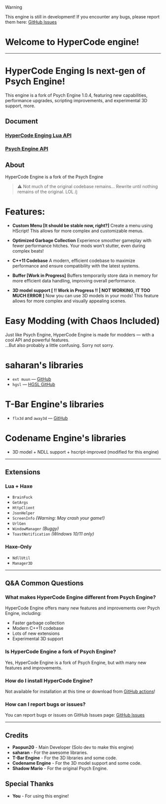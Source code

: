 > [!Warning]
> This engine is still in development!
> If you encounter any bugs, please report them here: [GitHub Issues](https://github.com/Paopun20/FNF-HyperCode-Engine/issues)

# Welcome to HyperCode engine!

---

# HyperCode Enging Is next-gen of Psych Engine!
This engine is a fork of Psych Engine 1.0.4, featuring new capabilities, performance upgrades, scripting improvements, and experimental 3D support, more.

## Document
### [HyperCode Enging Lua API](docs/HyperCodeEnging/LuaAPI.md)
### [Psych Engine API](https://shadowmario.github.io/psychengine.lua/)

## About
HyperCode Engine is a fork of the Psych Engine

> ⚠️ Not much of the original codebase remains… Rewrite until nothing remains of the original. LOL /j

# Features:
- **Custom Menu [It should be stable now, right?]**
  Create a menu using HScript! This allows for more complex and customizable menus.

- **Optimized Garbage Collection**
  Experience smoother gameplay with fewer performance hitches. Your mods won’t stutter, even during complex beats!

- **C++11 Codebase**
  A modern, efficient codebase to maximize performance and ensure compatibility with the latest systems.

- **Buffer [Work in Progress]**
  Buffers temporarily store data in memory for more efficient data handling, improving overall performance.

- **3D model support [ !! Work in Progress !! | NOT WORKING, IT TOO MUCH ERROR ]**
  Now you can use 3D models in your mods! This feature allows for more complex and visually appealing scenes.

# **Easy Modding** (with Chaos Included)
Just like Psych Engine, HyperCode Engine is made for modders — with a cool API and powerful features.  
…But also probably a little confusing. Sorry not sorry.

# saharan's libraries
- `ext muun` — [GitHub](https://github.com/saharan/haxelibs)  
- `hgsl` — [HGSL GitHub](https://github.com/saharan/HGSL)

# T-Bar Engine's libraries
- `flx3d` and `away3d` — [GitHub](https://github.com/TBar09/FNF-tbarEngine)

# Codename Engine's libraries
- 3D model + NDLL support + hscript-improved (modified for this engine)

---

## Extensions
### Lua + Haxe
- `BrainFuck`
- `GetArgs`
- `HttpClient`
- `JsonHelper`
- `ScreenInfo` *(Warning: May crash your game!)*
- `UrlGen`
- `WindowManager` *(Buggy)*
- `ToastNotification` *(Windows 10/11 only)*

### Haxe-Only
- `NdllUtil`
- `Manager3D`

---

## Q&A Common Questions
### What makes HyperCode Engine different from Psych Engine?

HyperCode Engine offers many new features and improvements over Psych Engine, including:
- Faster garbage collection
- Modern C++11 codebase
- Lots of new extensions
- Experimental 3D support

### Is HyperCode Engine a fork of Psych Engine?

Yes, HyperCode Engine is a fork of Psych Engine, but with many new features and improvements.

### How do I install HyperCode Engine?

Not available for installation at this time or download from [GitHub actions](https://github.com/Paopun20/FNF-HyperCode-Engine/actions)!

### How can I report bugs or issues?

You can report bugs or issues on GitHub Issues page: [GitHub Issues](https://github.com/Paopun20/FNF-HyperCode-Engine/issues)

---

## Credits
- **Paopun20** - Main Developer \(Solo dev to make this engine\)
- **saharan** - For the awesome libraries.
- **T-Bar Engine** - For the 3D libraries and some code.
- **Codename Engine** - For the 3D model support and some code.
- **Shadow Mario** - For the original Psych Engine.

## Special Thanks
- **You** - For using this engine!
